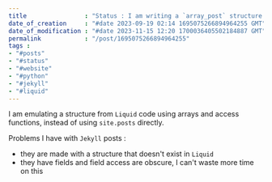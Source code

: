 ```yaml
---
title                : "Status : I am writing a `array_post` structure in `Liquid` for the website"
date_of_creation     : "#date 2023-09-19 02:14 1695075266894964255 GMT"
date_of_modification : "#date 2023-11-15 12:20 1700036405502184887 GMT"
permalink            : "/post/1695075266894964255"
tags :
- "#posts"
- "#status"
- "#website"
- "#python"
- "#jekyll"
- "#liquid"
---
```


I am emulating a structure from `Liquid` code using arrays and access functions, instead of using `site.posts` directly. 

Problems I have with `Jekyll` posts :
- they are made with a structure that doesn't exist in `Liquid`
- they have fields and field access are obscure, I can't waste more time on this